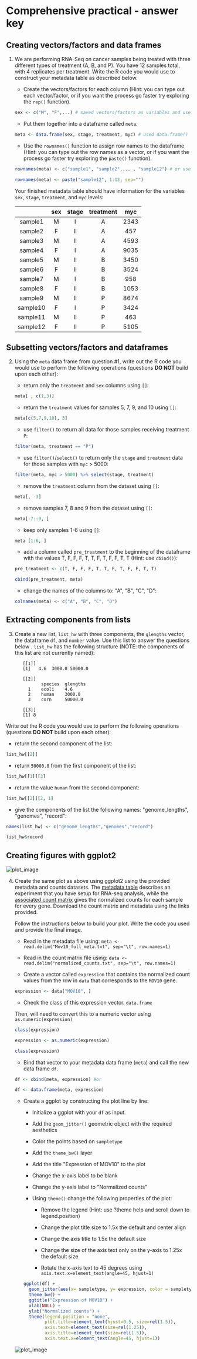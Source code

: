 # Comprehensive practical - answer key

## Creating vectors/factors and data frames

1. We are performing RNA-Seq on cancer samples being treated with three different types of treatment (A, B, and P). You have 12 samples total, with 4 replicates per treatment. Write the R code you would use to construct your metadata table as described below.  
     - Create the vectors/factors for each column (Hint: you can type out each vector/factor, or if you want the process go faster try exploring the `rep()` function).
     
      ```r
      sex <- c("M", "F",...) # saved vectors/factors as variables and used c() or rep() function to create
      ```
      
     - Put them together into a dataframe called `meta`.
     
     ```r
     meta <- data.frame(sex, stage, treatment, myc) # used data.frame() to create the table
     ```
     - Use the `rownames()` function to assign row names to the dataframe (Hint: you can type out the row names as a vector, or if you want the process go faster try exploring the `paste()` function).
     
     ```r
     rownames(meta) <- c("sample1", "sample2",... , "sample12") # or use:
     
     rownames(meta) <- paste("sample12", 1:12, sep="")
     ```
     
     Your finished metadata table should have information for the variables `sex`, `stage`, `treatment`, and `myc` levels: 

     | |sex	| stage	| treatment	| myc |
     |:--:|:--: | :--:	| :------:	| :--: |
     |sample1|	M	|I	|A	|2343|
     |sample2|	F	|II	|A	|457|
     |sample3	|M	|II	|A	|4593|
     |sample4	|F	|I	|A	|9035|
     |sample5|	M	|II	|B	|3450|
     |sample6|	F|	II|	B|	3524|
     |sample7|	M|	I|	B|	958|
     |sample8|	F|	II|	B|	1053|
     |sample9|	M|	II|	P|	8674|
     |sample10	|F|	I	|P	|3424|
     |sample11|	M	|II	|P	|463|
     |sample12|	F|	II|	P|	5105|

 
## Subsetting vectors/factors and dataframes

2. Using the `meta` data frame from question #1, write out the R code you would use to perform the following operations (questions **DO NOT** build upon each other):

     - return only the `treatment` and `sex` columns using `[]`:
     
     ```r
     meta[ , c(1,3)]
     ```
     
     - return the `treatment` values for samples 5, 7, 9, and 10 using `[]`:
          
     ```r
     meta[c(5,7,9,10), 3]
     ```
     
     - use `filter()` to return all data for those samples receiving treatment `P`:
          
     ```r
     filter(meta, treatment == "P")
     ```
     
     - use `filter()`/`select()` to return only the `stage` and `treatment` data for those samples with `myc` > 5000:
          
     ```r
     filter(meta, myc > 5000) %>% select(stage, treatment)
     ```
     
     - remove the `treatment` column from the dataset using `[]`:
          
     ```r
     meta[, -3]
     ```
     
     - remove samples 7, 8 and 9 from the dataset using `[]`:
          
     ```r
     meta[-7:-9, ]
     ```
     
     - keep only samples 1-6 using `[]`:
          
     ```r
     meta [1:6, ]
     ```
     
     - add a column called `pre_treatment` to the beginning of the dataframe with the values T, F, F, F, T, T, F, T, F, F, T, T (Hint: use `cbind()`): 
          
     ```r
     pre_treatment <- c(T, F, F, F, T, T, F, T, F, F, T, T)
     
     cbind(pre_treatment, meta)
     ```
     
     - change the names of the columns to: "A", "B", "C", "D":
          
     ```r
     colnames(meta) <- c("A", "B", "C", "D")
     ```
     
 
## Extracting components from lists
3. Create a new list, `list_hw` with three components, the `glengths` vector, the dataframe `df`, and `number` value. Use this list to answer the questions below . `list_hw` has the following structure (NOTE: the components of this list are not currently named):

          [[1]]
          [1]   4.6  3000.0 50000.0 

          [[2]]
                 species  glengths 
            1    ecoli    4.6
            2    human    3000.0
            3    corn     50000.0

          [[3]]
          [1] 8

Write out the R code you would use to perform the following operations (questions **DO NOT** build upon each other):
 - return the second component of the list:
 
 ```r
 list_hw[[2]]
 ```
 
 - return `50000.0` from the first component of the list:
  
 ```r
 list_hw[[1]][3]
 ```
 
 - return the value `human` from the second component: 
  
 ```r
 list_hw[[2]][2, 1]
 ```
 
 - give the components of the list the following names: "genome_lengths", "genomes", "record":
  
 ```r
 names(list_hw) <- c("genome_lengths","genomes","record")
 
 list_hw$record
 ```
 
   
## Creating figures with ggplot2

![plot_image](https://hbctraining.github.io/Intro-to-R-flipped/homework/plotcounts.png)

4. Create the same plot as above using ggplot2 using the provided metadata and counts datasets. The [metadata table](https://github.com/hbc/Intro-to-R-2-day/raw/master/data/Mov10_full_meta.txt) describes an experiment that you have setup for RNA-seq analysis, while the [associated count matrix](https://github.com/hbc/Intro-to-R-2-day/raw/master/data/normalized_counts.txt) gives the normalized counts for each sample for every gene. Download the count matrix and metadata using the links provided.

     Follow the instructions below to build your plot. Write the code you used and provide the final image.

     - Read in the metadata file using: `meta <- read.delim("Mov10_full_meta.txt", sep="\t", row.names=1)`

     - Read in the count matrix file using: `data <- read.delim("normalized_counts.txt", sep="\t", row.names=1)`

     - Create a vector called `expression` that contains the normalized count values from the row in `data` that corresponds to the `MOV10` gene.  
    
     ```r
     expression <- data["MOV10", ]
     ```     

     - Check the class of this expression vector. `data.frame`
     
     Then, will need to convert this to a numeric vector using `as.numeric(expression)`
      
     ```r
     class(expression)
     
     expression <- as.numeric(expression)
     
     class(expression)
     
     ```
     
     - Bind that vector to your metadata data frame (`meta`) and call the new data frame `df`. 
      
     ```r
     df <- cbind(meta, expression) #or
     
     df <- data.frame(meta, expression)
     ```
     
     - Create a ggplot by constructing the plot line by line:
     
          - Initialize a  ggplot with your `df` as input.

          - Add the `geom_jitter()` geometric object with the required aesthetics

          - Color the points based on `sampletype`

          - Add the `theme_bw()` layer 

          - Add the title "Expression of MOV10" to the plot

          - Change the x-axis label to be blank

          - Change the y-axis label to "Normalized counts"

          - Using `theme()` change the following properties of the plot:

               - Remove the legend (Hint: use ?theme help and scroll down to legend.position)

               - Change the plot title size to 1.5x the default and center align

               - Change the axis title to 1.5x the default size

               - Change the size of the axis text only on the y-axis to 1.25x the default size
               
               - Rotate the x-axis text to 45 degrees using `axis.text.x=element_text(angle=45, hjust=1)`
           
          ```r
          ggplot(df) +
            geom_jitter(aes(x= sampletype, y= expression, color = sampletype)) +
            theme_bw() +
            ggtitle("Expression of MOV10") +
            xlab(NULL) +
            ylab("Normalized counts") +
            theme(legend.position = "none",
                  plot.title=element_text(hjust=0.5, size=rel(1.5)),
                  axis.text=element_text(size=rel(1.25)),
                  axis.title=element_text(size=rel(1.5)),
                  axis.text.x=element_text(angle=45, hjust=1))
          ```

     ![plot_image](https://hbctraining.github.io/Intro-to-R-flipped/homework/MOV10_homework_ggplot.png) 
  
